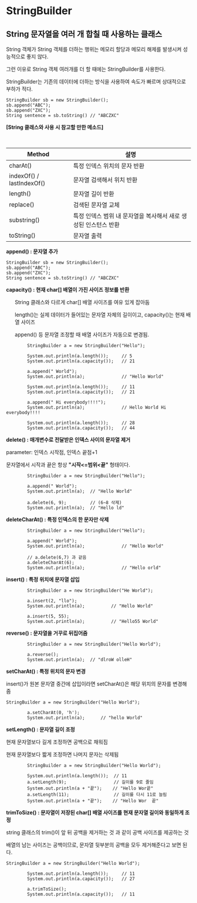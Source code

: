 StringBuilder
===
String 문자열을 여러 개 합칠 때 사용하는 클래스
---

String 객체가 String 객체를 더하는 행위는 메모리 할당과 메모리 해제를 발생시켜 성능적으로 좋지 않다.

그런 이유로 String 객체 여러개를 더 할 때에는 StringBuilder를 사용한다. 

StringBuilder는 기존의 데이터에 더하는 방식을 사용하여 속도가 빠르며 상대적으로 부하가 적다.

```
StringBuilder sb = new StringBuilder();
sb.append("ABC");
sb.append("ZXC");
String sentence = sb.toString() // "ABCZXC"
```

**[String 클래스와 사용 시 참고할 만한 메소드]**

<br>

|Method|설명|
|----------|---------|
|charAt()|특정 인덱스 위치의 문자 반환|
|indexOf() / lastIndexOf()|문자열 검색해서 위치 반환|
|length()|문자열 길이 반환|
|replace()|검색된 문자열 교체|
|substring()|특정 인덱스 범위 내 문자열을 복사해서 새로 생성된 인스턴스 반환|
|toString()|문자열 출력|


**append() : 문자열 추가**

```
StringBuilder sb = new StringBuilder();
sb.append("ABC");
sb.append("ZXC");
String sentence = sb.toString() // "ABCZXC"
```

**capacity() : 현재 char[] 배열이 가진 사이즈 정보를 반환**

<ul>
String 클래스와 다르게 char[] 배열 사이즈를 여유 있게 잡아둠

length()는 실제 데이터가 들어있는 문자열 자체의 길이이고, capacity()는 현재 배열 사이즈

append() 등 문자열 조정할 때 배열 사이즈가 자동으로 변경됨.

</ul>

```
		StringBuilder a = new StringBuilder("Hello");
		
		System.out.println(a.length());		// 5
		System.out.println(a.capacity()); 	// 21
		
		a.append(" World");
		System.out.println(a);             	// "Hello World"
		
		System.out.println(a.length()); 	// 11
		System.out.println(a.capacity()); 	// 21
		
		a.append(" Hi everybody!!!!");
		System.out.println(a);             	// Hello World Hi everybody!!!!

		System.out.println(a.length()); 	// 28
		System.out.println(a.capacity()); 	// 44		

```

**delete() : 매개변수로 전달받은 인덱스 사이의 문자열 제거**

parameter: 인덱스 시작점, 인덱스 끝점+1

문자열에서 시작과 끝은 항상 **"시작<=범위<끝"** 형태이다.

```
		StringBuilder a = new StringBuilder("Hello");

		a.append(" World");
		System.out.println(a);  // "Hello World"
		
		a.delete(6, 9);         // (6~8 삭제)
		System.out.println(a);  // "Hello ld" 

```

**deleteCharAt() : 특정 인덱스의 한 문자만 삭제**

```
		StringBuilder a = new StringBuilder("Hello");

		a.append(" World");
		System.out.println(a); 				// "Hello World"
		
		// a.delete(6,7) 과 같음
		a.deleteCharAt(6);
		System.out.println(a);				// "Hello orld"

```

**insert() : 특정 위치에 문자열 삽입**

```
		StringBuilder a = new StringBuilder("He World");
		
		a.insert(2, "llo");
		System.out.println(a);			// "Hello World"
		
		a.insert(5, 55);
		System.out.println(a); 			// "Hello55 World"

```

**reverse() : 문자열을 거꾸로 뒤집어줌**

```
		StringBuilder a = new StringBuilder("Hello World");
		
		a.reverse();
		System.out.println(a); 	// "dlroW olleH"			

```

**setCharAt() : 특정 위치의 문자 변경**

insert()가 원본 문자열 중간에 삽입이라면 setCharAt()은 해당 위치의 문자를 변경해줌

```
StringBuilder a = new StringBuilder("Hello World");
		
		a.setCharAt(0, 'h');
		System.out.println(a);		// "hello World"
```

**setLength() : 문자열 길이 조정**

현재 문자열보다 길게 조정하면 공백으로 채워짐

현재 문자열보다 짧게 조정하면 나머지 문자는 삭제됨

```
		StringBuilder a = new StringBuilder("Hello World");
		
		System.out.println(a.length());  // 11
		a.setLength(9);                  // 길이를 9로 줄임
		System.out.println(a + "끝");    // "Hello Wor끝"
		a.setLength(11);                 // 길이를 다시 11로 늘림
		System.out.println(a + "끝");    // "Hello Wor  끝"
```

**trimToSize() : 문자열이 저장된 char[] 배열 사이즈를 현재 문자열 길이와 동일하게 조정**

string 클래스의 trim()이 앞 뒤 공백을 제거하는 것 과 같이 공백 사이즈를 제공하는 것

배열의 남는 사이즈는 공백이므로, 문자열 뒷부분의 공백을 모두 제거해준다고 보면 된다.

```
StringBuilder a = new StringBuilder("Hello World");
		
		System.out.println(a.length());		// 11
		System.out.println(a.capacity());	// 27
		
		a.trimToSize();
		System.out.println(a.capacity()); 	// 11
```